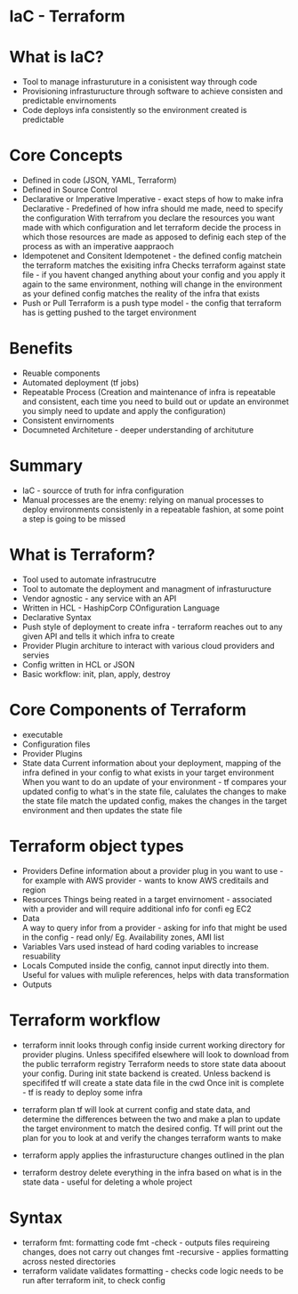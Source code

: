 # IaC - Terraform 

# What is IaC?
- Tool to manage infrasturuture in a conisistent way through code 
- Provisioning infrasturucture through software to achieve consisten and predictable envirnoments 
- Code deploys infa consistently so the environment created is predictable 

# Core Concepts 
- Defined in code (JSON, YAML, Terraform)
- Defined in Source Control 
- Declarative or Imperative 
Imperative - exact steps of how to make infra 
Declarative - Predefined of how infra should me made, need to specify the configuration
With terrafrom you declare the resources you want made with which configuration and let terraform decide the process in which those resources are made as apposed to definig each step of the process as with an imperative aappraoch 
- Idempotenet and Consitent 
Idempotenet - the defined config matchein the terraform matches the exisiting infra
Checks terraform against state file - if you havent changed anything about your config and you apply it again to the same environment, nothing will change in the environment as your defined config matches the reality of the infra that exists  
- Push or Pull 
Terraform is a push type model - the config that terraform has is getting pushed to the target environment 

# Benefits 
- Reuable components 
- Automated deployment (tf jobs)
- Repeatable Process (Creation and maintenance of infra is repeatable and consistent, each time you need to build out or update an environmet you simply need to update and apply the configuration)
- Consistent envirnoments 
- Documneted Architeture - deeper understanding of archituture 

# Summary
- IaC - sourcce of truth for infra configuration 
- Manual processes are the enemy: relying on manual processes to deploy environments   consistenly in a repeatable fashion, at some point a step is going to be missed 

# What is Terraform?
- Tool used to automate infrastrucutre 
- Tool to automate the deployment and managment of infrasturucture 
- Vendor agnostic - any service with an API 
- Written in HCL - HashipCorp COnfiguration Language 
- Declarative Syntax 
- Push style of deployment to create infra - terraform reaches out to any given API and tells it which infra to create
- Provider Plugin architure to interact with various cloud providers and servies 
- Config written in HCL or JSON
- Basic workflow: init, plan, apply, destroy


# Core Components of Terraform  
- executable 
- Configuration files 
- Provider Plugins
- State data 
Current information about your deployment, mapping of the infra defined in your config to what exists in your target environment
When you want to do an update of your environment - tf compares your updated config to what's in the state file, calulates the changes to make the state file match the updated config, makes the changes in the target environment and then updates the state file 


# Terraform object types 
- Providers 
Define information about a provider plug in you want to use - for example with AWS provider - wants to know AWS creditails and region 
- Resources 
Things being reated in a target envirnoment - associated with a provider and will require additional info for confi eg EC2
- Data  
A way to query infor from a provider - asking for info that might be used in the config - read only/ Eg. Availability zones, AMI list   
- Variables 
Vars used instead of hard coding variables to increase resuability 
- Locals
Computed inside the config, cannot input directly into them. Useful for values with muliple references, helps with data transformation 
- Outputs 


# Terraform workflow 
- terraform innit
looks through config inside current working directory for provider plugins. Unless specififed elsewhere will look to download from the public terraform registry 
Terraform needs to store state data aboout your config. During init state backend is created. Unless backend is specififed tf will create a state data file in the cwd
Once init is complete - tf is ready to deploy some infra  

- terraform plan 
tf will look at current config and state data, and determine the differences between the two and make a plan to update the target environment to match the desired config. Tf will print out the plan for you to look at and verify the changes terraform wants to make 

- terraform apply
applies the infrasturucture changes outlined in the plan

- terraform destroy 
delete everything in the infra based on what is in the state data - useful for deleting a whole project 

# Syntax 
- terraform fmt: formatting code 
fmt -check - outputs files requireing changes, does not carry out changes 
fmt -recursive - applies formatting across nested directories  
- terraform validate
validates formatting - checks code logic 
needs to be run after terraform init, to check config 

